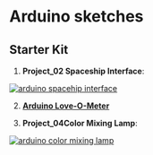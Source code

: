 # Arduino sketches

## Starter Kit

1. **Project_02 Spaceship Interface**:

[![arduino spacehip interface](http://img.youtube.com/vi/TbisQUoLVPM/0.jpg)](http://www.youtube.com/watch?v=TbisQUoLVPM)

2. **[Arduino Love-O-Meter](https://github.com/kirill-oleynik/arduino/blob/master/03_staterkit-love-o-meter/img/project_03.jpg "Arduino Love-O-Meter")**

3. **Project_04Color Mixing Lamp**:

[![arduino color mixing lamp](http://img.youtube.com/vi/3rHuZzI-xrc/0.jpg)](https://youtu.be/3rHuZzI-xrc)

